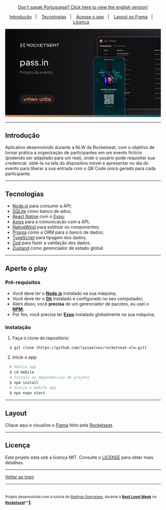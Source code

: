 <p align="center">
<a href="https://github.com/laysaalves/rocketseat-nlw/blob/main/README.md">Don't speak Portuguese? Click here to view the english version!</a>
</p>

<p align="center">
  <a href="#introdução">Introdução</a>&nbsp;&nbsp;&nbsp;|&nbsp;&nbsp;&nbsp;
  <a href="#tecnologias">Tecnologias</a>&nbsp;&nbsp;&nbsp;|&nbsp;&nbsp;&nbsp;
  <a href="#aperte-o-play">Acesse o app</a>&nbsp;&nbsp;&nbsp;|&nbsp;&nbsp;&nbsp;
  <a href="#layout">Layout no Figma</a>&nbsp;&nbsp;&nbsp;|&nbsp;&nbsp;&nbsp;
  <a href="#licença">Licença</a>&nbsp;&nbsp;&nbsp;
</p>

<p align="center">
  <img alt="capa do projeto" width="650px" src="./.github/image.png" />
<p>

---
## Introdução

Aplicativo desenvolvido durante a NLW da Rocketseat, com o objetivo de tornar prática a organização de participantes em um evento fictício (podendo ser adaptado para um real), onde o usuário pode requisitar sua credencial, obtê-la na tela do dispositivo móvel e apresentar no dia do evento para liberar a sua entrada com o QR Code único gerado para cada participante. 

---
## Tecnologias

-  [Node.js](https://nodejs.org/en/docs/) para consumir a API;
-  [SQLite](https://www.sqlite.org/docs.html/) como banco de ados;
-  [React Native](http://facebook.github.io/react-native/) com o [Expo](https://expo.io/);
-  [Axios](https://github.com/axios/axios) para a comunicação com a API;
-  [NativeWind](https://www.nativewind.dev/) para estilizar os componentes;
-  [Prisma](https://www.prisma.io/) como a ORM para o banco de dados;
-  [TypeScript](https://www.typescriptlang.org/) para tipagem dos dados;
-  [Zod](https://zod.dev/) para fazer a validação dos dados;
-  [Zustand](https://zustand-demo.pmnd.rs/) como gerenciador de estado global.

---
## Aperte o play

### Pré-requisitos

  - Você deve ter o **[Node.js](https://nodejs.org/en/)** instalado na sua máquina;
  - Você deve ter o **[Git](https://git-scm.com/)** instalado e configurado no seu computador;
  - Além disso, você **precisa** de um gerenciador de pacotes, eu usei o **[NPM](https://www.npmjs.com/)**;
  - Por fim, você precisa ter **[Expo](https://expo.io/)** instalado globalmente na sua máquina;

### Instalação

1. Faça o clone do repositório:

```bash
  $ git clone (https://github.com/laysaalves/rocketseat-nlw.git)
```

2. Inicie o app:

```bash
  # Mobile app
  $ cd mobile
  # Instale as dependências do projeto
  $ npm install
  # Inicie o mobile app
  $ npx expo start
```

---
## Layout

Clique aqui e visualize o [Figma](https://www.figma.com/community/file/1356738933008624188/unite-summit) feito pela [Rocketseat](https://github.com/rocketseat-education).

---
## Licença

Este projeto está sob a licença MIT. Consulte o [LICENSE](LICENSE.md) para obter mais detalhes.

---
[Voltar ao topo](#introduction)<br>

---
<sup><br/>Projeto desenvolvido com a tutoria do [Rodrigo Gonçalves](https://github.com/orodrigogo), durante a [**Next Level Week**](https://rocketseat.com.br/) na [**Rocketseat**](https://www.linkedin.com/school/rocketseat/about/)**💜.</sup>
